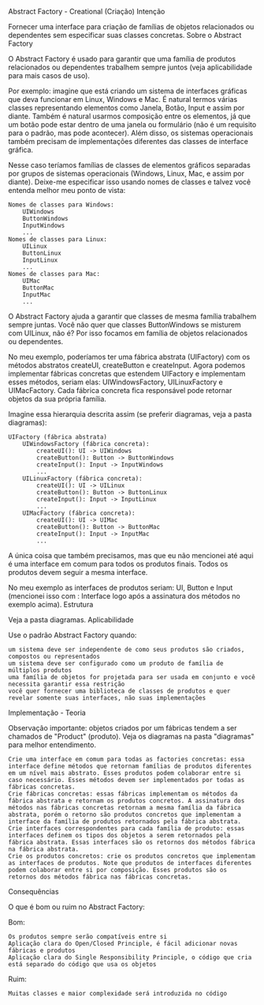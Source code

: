Abstract Factory - Creational (Criação)
Intenção

Fornecer uma interface para criação de famílias de objetos relacionados ou dependentes sem especificar suas classes concretas.
Sobre o Abstract Factory

O Abstract Factory é usado para garantir que uma família de produtos relacionados ou dependentes trabalhem sempre juntos (veja aplicabilidade para mais casos de uso).

Por exemplo: imagine que está criando um sistema de interfaces gráficas que deva funcionar em Linux, Windows e Mac. É natural termos várias classes representando elementos como Janela, Botão, Input e assim por diante. Também é natural usarmos composição entre os elementos, já que um botão pode estar dentro de uma janela ou formulário (não é um requisito para o padrão, mas pode acontecer). Além disso, os sistemas operacionais também precisam de implementações diferentes das classes de interface gráfica.

Nesse caso teríamos famílias de classes de elementos gráficos separadas por grupos de sistemas operacionais (Windows, Linux, Mac, e assim por diante). Deixe-me especificar isso usando nomes de classes e talvez você entenda melhor meu ponto de vista:

    Nomes de classes para Windows:
        UIWindows
        ButtonWindows
        InputWindows
        ...
    Nomes de classes para Linux:
        UILinux
        ButtonLinux
        InputLinux
        ...
    Nomes de classes para Mac:
        UIMac
        ButtonMac
        InputMac
        ...

O Abstract Factory ajuda a garantir que classes de mesma família trabalhem sempre juntas. Você não quer que classes ButtonWindows se misturem com UILinux, não é? Por isso focamos em família de objetos relacionados ou dependentes.

No meu exemplo, poderíamos ter uma fábrica abstrata (UIFactory) com os métodos abstratos createUI, createButton e createInput. Agora podemos implementar fábricas concretas que estendem UIFactory e implementam esses métodos, seriam elas: UIWindowsFactory, UILinuxFactory e UIMacFactory. Cada fábrica concreta fica responsável pode retornar objetos da sua própria família.

Imagine essa hierarquia descrita assim (se preferir diagramas, veja a pasta diagramas):

    UIFactory (fábrica abstrata)
        UIWindowsFactory (fábrica concreta):
            createUI(): UI -> UIWindows
            createButton(): Button -> ButtonWindows
            createInput(): Input -> InputWindows
            ...
        UILinuxFactory (fábrica concreta):
            createUI(): UI -> UILinux
            createButton(): Button -> ButtonLinux
            createInput(): Input -> InputLinux
            ...
        UIMacFactory (fábrica concreta):
            createUI(): UI -> UIMac
            createButton(): Button -> ButtonMac
            createInput(): Input -> InputMac
            ...

A única coisa que também precisamos, mas que eu não mencionei até aqui é uma interface em comum para todos os produtos finais. Todos os produtos devem seguir a mesma interface.

No meu exemplo as interfaces de produtos seriam: UI, Button e Input (mencionei isso com : Interface logo após a assinatura dos métodos no exemplo acima).
Estrutura

Veja a pasta diagramas.
Aplicabilidade

Use o padrão Abstract Factory quando:

    um sistema deve ser independente de como seus produtos são criados, compostos ou representados
    um sistema deve ser configurado como um produto de família de múltiplos produtos
    uma família de objetos for projetada para ser usada em conjunto e você necessita garantir essa restrição
    você quer fornecer uma biblioteca de classes de produtos e quer revelar somente suas interfaces, não suas implementações

Implementação - Teoria

Observação importante: objetos criados por um fábricas tendem a ser chamados de "Product" (produto). Veja os diagramas na pasta "diagramas" para melhor entendimento.

    Crie uma interface em comum para todas as factories concretas: essa interface define métodos que retornam famílias de produtos diferentes em um nível mais abstrato. Esses produtos podem colaborar entre si caso necessário. Esses métodos devem ser implementados por todas as fábricas concretas.
    Crie fábricas concretas: essas fábricas implementam os métodos da fábrica abstrata e retornam os produtos concretos. A assinatura dos métodos nas fábricas concretas retornam a mesma família da fábrica abstrata, porém o retorno são produtos concretos que implementam a interface da família de produtos retornados pela fábrica abstrata.
    Crie interfaces correspondentes para cada família de produto: essas interfaces definem os tipos dos objetos a serem retornados pela fábrica abstrata. Essas interfaces são os retornos dos métodos fábrica na fábrica abstrata.
    Crie os produtos concretos: crie os produtos concretos que implementam as interfaces de produtos. Note que produtos de interfaces diferentes podem colaborar entre si por composição. Esses produtos são os retornos dos métodos fábrica nas fábricas concretas.

Consequências

O que é bom ou ruim no Abstract Factory:

Bom:

    Os produtos sempre serão compatíveis entre si
    Aplicação clara do Open/Closed Principle, é fácil adicionar novas fábricas e produtos
    Aplicação clara do Single Responsibility Principle, o código que cria está separado do código que usa os objetos

Ruim:

    Muitas classes e maior complexidade será introduzida no código
